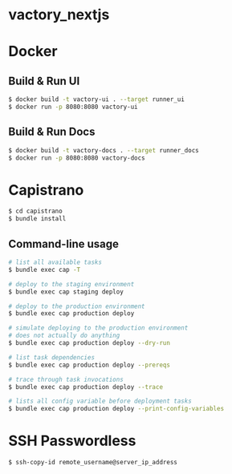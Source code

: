 # vactory_nextjs

# Docker

## Build & Run UI

```bash
$ docker build -t vactory-ui . --target runner_ui
$ docker run -p 8080:8080 vactory-ui
```

## Build & Run Docs

```bash
$ docker build -t vactory-docs . --target runner_docs
$ docker run -p 8080:8080 vactory-docs
```

# Capistrano

```bash
$ cd capistrano
$ bundle install
```

## Command-line usage

```bash
# list all available tasks
$ bundle exec cap -T

# deploy to the staging environment
$ bundle exec cap staging deploy

# deploy to the production environment
$ bundle exec cap production deploy

# simulate deploying to the production environment
# does not actually do anything
$ bundle exec cap production deploy --dry-run

# list task dependencies
$ bundle exec cap production deploy --prereqs

# trace through task invocations
$ bundle exec cap production deploy --trace

# lists all config variable before deployment tasks
$ bundle exec cap production deploy --print-config-variables
```

# SSH Passwordless

```bash
$ ssh-copy-id remote_username@server_ip_address
```
